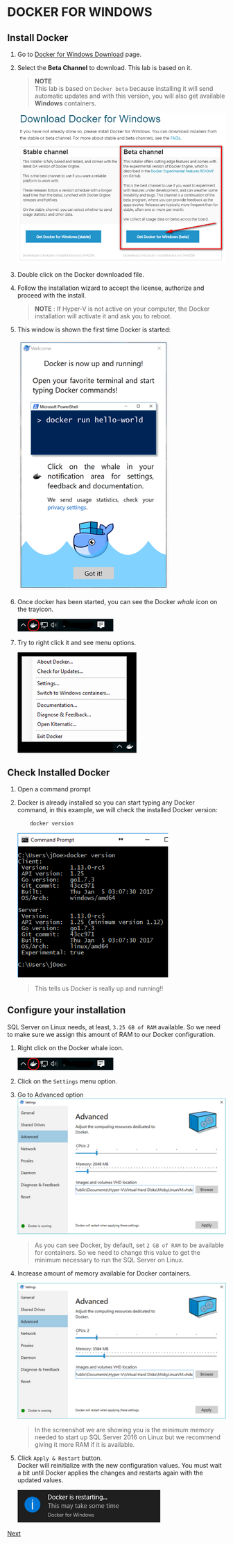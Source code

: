 # DOCKER FOR WINDOWS

## Install Docker

1. Go to [Docker for Windows Download](https://docs.docker.com/docker-for-windows/) page.

1. Select the **Beta Channel** to download.  This lab is based on it.  
    
    > **NOTE**  
    > This lab is based on ``Docker beta`` because installing it will send automatic updates
    > and with this version, you will also get available **Windows** containers. 
        
    ![Docker for Windows Beta](img/docker_windows_download_page.png "Docker for Windows Beta")

1. Double click on the Docker downloaded file.

1. Follow the installation wizard to accept the license, authorize and proceed with the install.
    
    > **NOTE** : If Hyper-V is not active on your computer, the Docker installation will activate it and ask you to reboot.

1. This window is shown the first time Docker is started:  

    ![Docker up and running](img/win-install-success-popup.png "Docker up and running")

1. Once docker has been started, you can see the Docker *whale* icon on the trayicon.  

    ![Docker whale trayicon](img/docker_whale_trayicon_selected.png "Docker whale trayicon")

1. Try to right click it and see menu options.  

    ![Docker whale trayicon](img/docker_whale_trayicon_menu_options.png "Docker whale trayicon")

## Check Installed Docker 

1. Open a command prompt  

     
    
1. Docker is already installed so you can start typing any Docker command, in this example, we will check the installed Docker version:  
    
    ```cmd
        docker version
    ```
    ![Docker version](img/docker_version_cmd.png "Docker version")

    > This tells us Docker is really up and running!!

## Configure your installation

SQL Server on Linux needs, at least, ``3.25 GB of RAM`` available. So we need to make sure we assign this amount of RAM to our Docker configuration.

1. Right click on the Docker whale icon. 

    ![Docker whale trayicon](img/docker_whale_trayicon_selected.png "Docker whale trayicon")

1. Click on the ``Settings`` menu option.

1. Go to Advanced option  
    ![Docker Advanced settings default values](img/Docker_Settings_Advanced_DefaultValues.png "Docker Advanced settings default values")  
    
    > As you can see Docker, by default, set ``2 GB of RAM`` to be available for containers. So we need 
    to change this value to get the minimum necessary to run the SQL Server on Linux.

1. Increase amount of memory available for Docker containers.  

    ![Docker Advanced settings modified values](img/Docker_Settings_Advanced_ModifiedValues.png "Docker Advanced settings modified values")  

    > In the screenshot we are showing you is the minimum memory needed to start up SQL Server 2016 on Linux
    > but we recommend giving it more RAM if it is available.

1. Click ``Apply & Restart`` button.  
    Docker will reinitialize with the new configuration values.  You must wait a bit until Docker
    applies the changes and restarts again with the updated values.  
    
    ![Docker reinitializing](img/DockerRestarting.png "Docker Advanced settings modified values")  

<a href="2.RunSql2016onLinux.md">Next</a>

